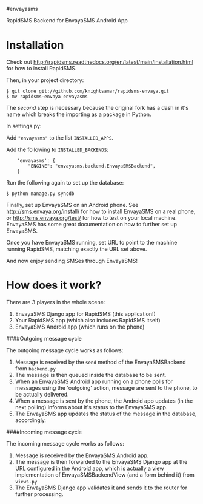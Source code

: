 #envayasms

RapidSMS Backend for EnvayaSMS Android App

Installation
============

Check out http://rapidsms.readthedocs.org/en/latest/main/installation.html for how to install RapidSMS.

Then, in your project directory:

```
$ git clone git://github.com/knightsamar/rapidsms-envaya.git
$ mv rapidsms-envaya envayasms
```

The *second* step is necessary because the original fork has a dash in it's name which breaks the importing as a package in Python.

In settings.py:

Add `"envayasms"` to the list `INSTALLED_APPS`.

Add the following to `INSTALLED_BACKENDS`:

```
    'envayasms': {
        "ENGINE": "envayasms.backend.EnvayaSMSBackend",
    }
```

Run the following again to set up the database:

```
$ python manage.py syncdb
```

Finally, set up EnvayaSMS on an Android phone. See http://sms.envaya.org/install/ for how to install EnvayaSMS on a real phone, or http://sms.envaya.org/test/ for how to test on your local machine. EnvayaSMS has some great documentation on how to further set up EnvayaSMS.

Once you have EnvayaSMS running, set URL to point to the machine running RapidSMS, matching exactly the URL set above. 

And now enjoy sending SMSes through EnvayaSMS!

How does it work?
=================

There are 3 players in the whole scene:

1. EnvayaSMS Django app for RapidSMS (this application!)
1. Your RapidSMS app (which also includes RapidSMS itself)
1. EnvayaSMS Android app (which runs on the phone)

####Outgoing message cycle

The outgoing message cycle works as follows:

1. Message is received by the `send` method of the EnvayaSMSBackend from `backend.py`
1. The message is then queued inside the database to be sent.
1. When an EnvayaSMS Android app running on a phone polls for messages using the 'outgoing' action, message are sent to the phone, to be actually delivered.
1. When a message is sent by the phone, the Android app updates (in the next polling) informs about it's status to the EnvayaSMS app.
1. The EnvayaSMS app updates the status of the message in the database, accordingly.


####Incoming message cycle

The incoming message cycle works as follows:

1. Message is received by the EnvayaSMS Android app.
1. The message is then forwarded to the EnvayaSMS Django app at the URL configured in the Android app, which is actually a view implementation of EnvayaSMSBackendView (and a form behind it) from `views.py`
1. The EnvayaSMS Django app validates it and sends it to the router for further processing.

